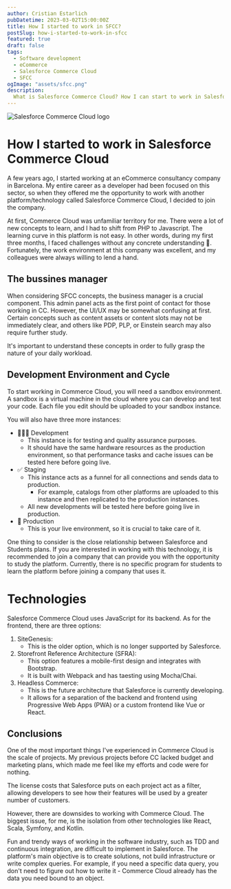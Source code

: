 ```yaml
---
author: Cristian Estarlich
pubDatetime: 2023-03-02T15:00:00Z
title: How I started to work in SFCC?
postSlug: how-i-started-to-work-in-sfcc
featured: true
draft: false
tags:
  - Software development
  - eCommerce
  - Salesforce Commerce Cloud
  - SFCC
ogImage: "assets/sfcc.png"
description:
  What is Salesforce Commerce Cloud? How I can start to work in Salesforce Commerce Cloud? My experience as a SFCC Dev for 4 years and a half.
---
```

![Salesforce Commerce Cloud logo](/assets/sfcc.png)

# How I started to work in Salesforce Commerce Cloud

A few years ago, I started working at an eCommerce consultancy company in Barcelona. My entire career as a developer had been focused on this sector, so when they offered me the opportunity to work with another platform/technology called Salesforce Commerce Cloud, I decided to join the company.

At first, Commerce Cloud was unfamiliar territory for me. There were a lot of new concepts to learn, and I had to shift from PHP to Javascript. The learning curve in this platform is not easy. In other words, during my first three months, I faced challenges without any concrete understanding 🤣. Fortunately, the work environment at this company was excellent, and my colleagues were always willing to lend a hand. 

## The bussines manager

When considering SFCC concepts, the business manager is a crucial component. This admin panel acts as the first point of contact for those working in CC. However, the UI/UX may be somewhat confusing at first. Certain concepts such as content assets or content slots may not be immediately clear, and others like PDP, PLP, or Einstein search may also require further study.

It's important to understand these concepts in order to fully grasp the nature of your daily workload.

## Development Environment and Cycle

To start working in Commerce Cloud, you will need a sandbox environment. A sandbox is a virtual machine in the cloud where you can develop and test your code. Each file you edit should be uploaded to your sandbox instance.

You will also have three more instances:

- 🧑🏻‍💻 Development
    - This instance is for testing and quality assurance purposes.
    - It should have the same hardware resources as the production environment, so that performance tasks and cache issues can be tested here before going live.
- ✅ Staging
    - This instance acts as a funnel for all connections and sends data to production.
        - For example, catalogs from other platforms are uploaded to this instance and then replicated to the production instances.
    - All new developments will be tested here before going live in production.
- 🚨 Production
    - This is your live environment, so it is crucial to take care of it.

One thing to consider is the close relationship between Salesforce and Students plans. If you are interested in working with this technology, it is recommended to join a company that can provide you with the opportunity to study the platform. Currently, there is no specific program for students to learn the platform before joining a company that uses it.

# Technologies

Salesforce Commerce Cloud uses JavaScript for its backend. As for the frontend, there are three options:

1. SiteGenesis:
    - This is the older option, which is no longer supported by Salesforce.
2. Storefront Reference Architecture (SFRA):
    - This option features a mobile-first design and integrates with Bootstrap.
    - It is built with Webpack and has taesting using Mocha/Chai.
3. Headless Commerce:
    - This is the future architecture that Salesforce is currently developing.
    - It allows for a separation of the backend and frontend using Progressive Web Apps (PWA) or a custom frontend like Vue or React.

## Conclusions

One of the most important things I've experienced in Commerce Cloud is the scale of projects. My previous projects before CC lacked budget and marketing plans, which made me feel like my efforts and code were for nothing.

The license costs that Salesforce puts on each project act as a filter, allowing developers to see how their features will be used by a greater number of customers.

However, there are downsides to working with Commerce Cloud. The biggest issue, for me, is the isolation from other technologies like React, Scala, Symfony, and Kotlin.

Fun and trendy ways of working in the software industry, such as TDD and continuous integration, are difficult to implement in Salesforce. The platform's main objective is to create solutions, not build infrastructure or write complex queries. For example, if you need a specific data query, you don't need to figure out how to write it - Commerce Cloud already has the data you need bound to an object.
